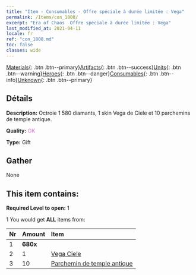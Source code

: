```yaml
---
title: "Item - Consumables - Offre spéciale à durée limitée : Vega"
permalink: /Items/con_1808/
excerpt: "Era of Chaos  Offre spéciale à durée limitée : Vega"
last_modified_at: 2021-04-11
locale: fr
ref: "con_1808.md"
toc: false
classes: wide
---
```

 [Materials](/fr/Items/){: .btn .btn--primary}[Artifacts](/fr/Items/Artifacts/){: .btn .btn--success}[Units](/fr/Items/Units/){: .btn .btn--warning}[Heroes](/fr/Items/Heroes/){: .btn .btn--danger}[Consumables](/fr/Items/Consumables/){: .btn .btn--info}[Unknown](/fr/Items/Unknown/){: .btn .btn--primary}

## Détails
 **Description:** Octroie 1 580 diamants, 1 skin Vega de Ciele et 10 parchemins de temple antique.

 **Quality:** <span style="color: #DA70D6">OK</span>

 **Type:** Gift

## Gather

  None

## This item contains:

 **Required Level to open:** 1

 1 You would get **ALL** items  from:

  | Nr | Amount |     Item    |
  |:---|:-------|:------------|
  | 1 |  **680x** | <i class="fas fa-gem"/> |  | 
  | 2 | 1 | [Vega Ciele](/fr/Items/con_1061/) | 
  | 3 | 10 | [Parchemin de temple antique](/fr/Items/con_697/) | 
